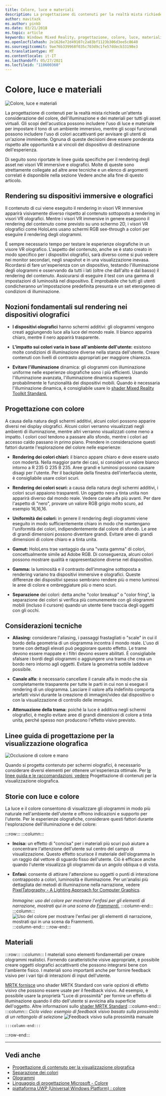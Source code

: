 ```yaml
---
title: Colore, luce e materiali
description: La progettazione di contenuti per la realtà mista richiede un'attenta considerazione del colore, dell'illuminazione e dei materiali per tutti gli asset visivi.
author: mavitazk
ms.author: pinkb
ms.date: 03/21/2018
ms.topic: article
keywords: Windows Mixed Reality, progettazione, colore, luce, materiali, visore VR di realtà mista, visore VR windows di realtà mista, visore VR di realtà virtuale, HoloLens, MRTK, Mixed Reality Toolkit
ms.openlocfilehash: 2e1626e72d49107c2a83bf1123b306d3ee5c8640
ms.sourcegitcommit: 9ae76b339968f035c703d9c1fe57ddecb33198e3
ms.translationtype: MT
ms.contentlocale: it-IT
ms.lasthandoff: 05/27/2021
ms.locfileid: "110600360"
---
```

# <a name="color-light-and-materials"></a>Colore, luce e materiali

![Colore, luce e materiali](images/RemoteRendering.jpg)

La progettazione di contenuti per la realtà mista richiede un'attenta considerazione del colore, dell'illuminazione e dei materiali per tutti gli asset virtuali. Gli scopi dell'acustica possono includere l'uso di luce e materiale per impostare il tono di un ambiente immersivo, mentre gli scopi funzionali possono includere l'uso di colori accattivanti per avvisare gli utenti di un'azione imminente. Ognuna di queste decisioni deve essere ponderata rispetto alle opportunità e ai vincoli del dispositivo di destinazione dell'esperienza.

Di seguito sono riportate le linee guida specifiche per il rendering degli asset nei visori VR immersive e olografici. Molte di queste sono strettamente collegate ad altre aree tecniche e [](color-light-and-materials.md#see-also) un elenco di argomenti correlati è disponibile nella sezione Vedere anche alla fine di questo articolo.

## <a name="rendering-on-immersive-vs-holographic-devices"></a>Rendering su dispositivi immersive e olografici

Il contenuto di cui viene eseguito il rendering in visori VR immersive apparirà visivamente diverso rispetto al contenuto sottoposto a rendering in visori VR olografici. Mentre i visori VR immersive in genere eseguono il rendering del contenuto come previsto su uno schermo 2D, i visori VR olografici come HoloLens usano schermi RGB see-through a colori per eseguire il rendering degli ologrammi.

È sempre necessario tempo per testare le esperienze olografiche in un visore VR olografico. L'aspetto del contenuto, anche se è stato creato in modo specifico per i dispositivi olografici, sarà diverso come si può vedere nei monitor secondari, negli snapshot e in una visualizzazione inevasa. Ricordarsi di fare un'esperienza con un dispositivo, testando l'illuminazione degli ologrammi e osservando da tutti i lati (oltre che dall'alto e dal basso) il rendering del contenuto. Assicurarsi di eseguire il test con una gamma di impostazioni di luminosità nel dispositivo. È improbabile che tutti gli utenti condicheranno un'impostazione predefinita presunta e un set eterogeneo di condizioni di illuminazione.

## <a name="fundamentals-of-rendering-on-holographic-devices"></a>Nozioni fondamentali sul rendering nei dispositivi olografici

* **I dispositivi olografici** hanno schermi additivi: gli ologrammi vengono creati aggiungendo luce alla luce del mondo reale. Il bianco apparirà chiaro, mentre il nero apparirà trasparente.

* **L'impatto sui colori varia in base all'ambiente dell'utente:** esistono molte condizioni di illuminazione diverse nella stanza dell'utente. Creare contenuti con livelli di contrasto appropriati per maggiore chiarezza.

* **Evitare l'illuminazione** dinamica: gli ologrammi con illuminazione uniforme nelle esperienze olografiche sono i più efficienti. Usando l'illuminazione avanzata, l'illuminazione dinamica supererà probabilmente le funzionalità dei dispositivi mobili. Quando è necessaria l'illuminazione dinamica, è consigliabile usare lo [shader Mixed Reality Toolkit Standard.](https://github.com/microsoft/MixedRealityToolkit-Unity/blob/mrtk_release/Documentation/README_MRTKStandardShader.md) 

## <a name="designing-with-color"></a>Progettazione con colore

A causa della natura degli schermi additivi, alcuni colori possono apparire diversi nei display olografici. Alcuni colori verranno visualizzati negli ambienti di illuminazione, mentre altri verranno visualizzati come meno a impatto. I colori cool tendono a passare allo sfondo, mentre i colori ad accesso caldo passano in primo piano. Prendere in considerazione questi fattori durante l'esplorazione del colore nelle esperienze:

* **Rendering dei colori chiari:** il bianco appare chiaro e deve essere usato con modertà. Nella maggior parte dei casi, si consideri un valore bianco intorno a R 235 G 235 B 235. Aree grandi e luminosi possono causare disagi per l'utente. Per il backplate della finestra dell'interfaccia utente, è consigliabile usare colori scuri.

* **Rendering dei colori scuri:** a causa della natura degli schermi additivi, i colori scuri appaiono trasparenti. Un oggetto nero a tinta unita non apparirà diverso dal mondo reale. Vedere canale alfa più avanti. Per dare l'aspetto di "nero", provare un valore RGB grigio molto scuro, ad esempio 16,16,16.

* **Uniformità dei colori:** in genere il rendering degli ologrammi viene eseguito in modo sufficientemente chiaro in modo che mantengano l'uniformità dei colori, indipendentemente dal colore di sfondo. Le aree di grandi dimensioni possono diventare grandi. Evitare aree di grandi dimensioni di colore chiaro e a tinta unita.

* **Gamut:** HoloLens trae vantaggio da una "vasta gamma" di colori, concettualmente simile ad Adobe RGB. Di conseguenza, alcuni colori possono mostrare qualità e rappresentazione diverse nel dispositivo.

* **Gamma:** la luminosità e il contrasto dell'immagine sottoposta a rendering variano tra dispositivi immersive e olografici. Queste differenze dei dispositivi spesso sembrano rendere più o meno luminosi le aree di colore e ombreggiature più o meno scuri.

* **Separazione** dei colori: detta anche "color breakup" o "color fring", la separazione dei colori si verifica più comunemente con gli ologrammi mobili (incluso il cursore) quando un utente tiene traccia degli oggetti con gli occhi.

## <a name="technical-considerations"></a>Considerazioni tecniche

* **Aliasing:** considerare l'aliasing, i passaggi frastagliati o "scale" in cui il bordo della geometria di un ologramma incontra il mondo reale. L'uso di trame con dettagli elevati può peggiorare questo effetto. Le trame devono essere mappate e i filtri devono essere abilitati. È consigliabile sfalsare i bordi degli ologrammi o aggiungere una trama che crea un bordo nero intorno agli oggetti. Evitare la geometria sottile laddove possibile.

* **Canale alfa:** è necessario cancellare il canale alfa in modo che sia completamente trasparente per tutte le parti in cui non si esegue il rendering di un ologramma. Lasciare il valore alfa indefinito comporta artefatti visivi durante la creazione di immagini/video dal dispositivo o con la visualizzazione di controllo delle immagini.

* **Attenuazione della trama:** poiché la luce è additiva negli schermi olografici, è meglio evitare aree di grandi dimensioni di colore a tinta unita, perché spesso non producono l'effetto visivo previsto.

## <a name="design-guidelines-for-holographic-display"></a>Linee guida di progettazione per la visualizzazione olografica

![Occlusione di colore e mano](images/color_handocclusion.jpg)

Quando si progetta contenuto per schermi olografici, è necessario considerare diversi elementi per ottenere un'esperienza ottimale. Per [le linee guida e le raccomandazioni, vedere](designing-content-for-holographic-display.md) Progettazione di contenuti per la visualizzazione olografica.

## <a name="storytelling-with-light-and-color"></a>Storie con luce e colore

La luce e il colore consentono di visualizzare gli ologrammi in modo più naturale nell'ambiente dell'utente e offrono indicazioni e supporto per l'utente. Per le esperienze olografiche, considerare questi fattori durante l'esplorazione dell'illuminazione e del colore:

:::row:::
    :::column:::
* **Incisa:** un effetto di "concisa" per i materiali più scuri può aiutare a concentrare l'attenzione dell'utente sul centro del campo di visualizzazione. Questo effetto scurisce il materiale dell'ologramma in un raggio dal vettore di sguardo fisso dell'utente. Ciò è efficace anche quando l'utente visualizza gli ologrammi da un angolo obliqua o di vista.

* **Enfasi:** consente di attirare l'attenzione su oggetti o punti di interazione contrapposto a colori, luminosità e illuminazione. Per un'analisi più dettagliata dei metodi di illuminazione nella narrazione, vedere [PixelTatography - A Lighting Approach for Computer Graphics](http://media.siggraph.org/education/cgsource/Archive/ConfereceCourses/S96/course30.pdf).<br>
        <br>
        *Immagine: uso del colore per mostrare l'enfasi per gli elementi di narrazione, mostrati qui in una scena da [Frammenti.](https://www.microsoft.com/p/fragments/9nblggh5ggm8)*
    :::column-end:::
        :::column:::
        ![Uso del colore per mostrare l'enfasi per gli elementi di narrazione, mostrati qui in una scena da Frammenti.](images/640px-fragments.jpg)<br>
    :::column-end:::
:::row-end:::

## <a name="materials"></a>Materiali

:::row:::
    :::column:::
I materiali sono elementi fondamentali per creare ologrammi realistici. Fornendo caratteristiche visive appropriate, è possibile creare oggetti olografici accattivanti che possono integrarsi bene con l'ambiente fisico. I materiali sono importanti anche per fornire feedback visivo per i vari tipi di interazioni di input dell'utente.  

[MRTK fornisce](https://github.com/Microsoft/MixedRealityToolkit-Unity) uno shader MRTK Standard con varie opzioni di effetto visivo che possono essere usate per il feedback visivo. Ad esempio, è possibile usare la proprietà "Luce di prossimità" per fornire un effetto di illuminazione quando il dito dell'utente si avvicina alla superficie dell'oggetto. Altre informazioni sullo [shader MRTK Standard](/windows/mixed-reality/mrtk-unity/features/rendering/mrtk-standard-shader)
    :::column-end:::
        :::column:::
    *Ciclo video: esempio di feedback visivo basato sulla prossimità di un rettangolo di selezione* 
     ![ Feedback visivo sulla prossimità manuale](images/HoloLens2_Proximity.gif)

    :::column-end:::
:::row-end:::
<br>

---

## <a name="see-also"></a>Vedi anche
* [Progettazione di contenuto per la visualizzazione olografica](designing-content-for-holographic-display.md)
* [Separazione dei colori](../develop/platform-capabilities-and-apis/hologram-stability.md#color-separation)
* [Ologrammi](../discover/hologram.md)
* [Linguaggio di progettazione Microsoft - Colore](https://www.microsoft.com/design/color)
* [piattaforma UWP (Universal Windows Platform) : colore](/windows/uwp/style/color)